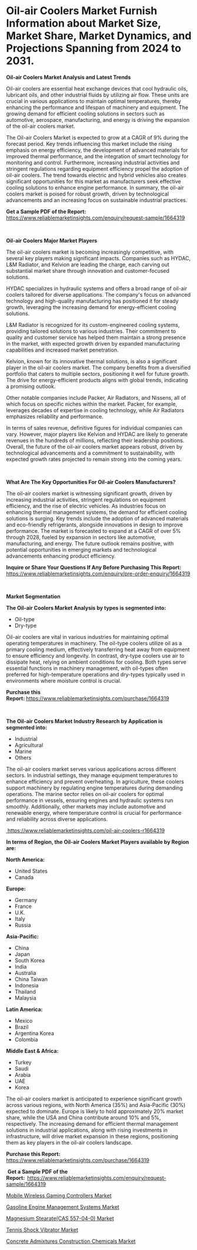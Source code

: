 <p><h1>Oil-air Coolers Market Furnish Information about Market Size, Market Share, Market Dynamics, and Projections Spanning from 2024 to 2031.</h1></p><p><strong>Oil-air Coolers Market Analysis and Latest Trends</strong></p>
<p><p>Oil-air coolers are essential heat exchange devices that cool hydraulic oils, lubricant oils, and other industrial fluids by utilizing air flow. These units are crucial in various applications to maintain optimal temperatures, thereby enhancing the performance and lifespan of machinery and equipment. The growing demand for efficient cooling solutions in sectors such as automotive, aerospace, manufacturing, and energy is driving the expansion of the oil-air coolers market.</p><p>The Oil-air Coolers Market is expected to grow at a CAGR of 9% during the forecast period. Key trends influencing this market include the rising emphasis on energy efficiency, the development of advanced materials for improved thermal performance, and the integration of smart technology for monitoring and control. Furthermore, increasing industrial activities and stringent regulations regarding equipment efficiency propel the adoption of oil-air coolers. The trend towards electric and hybrid vehicles also creates significant opportunities for this market as manufacturers seek effective cooling solutions to enhance engine performance. In summary, the oil-air coolers market is poised for robust growth, driven by technological advancements and an increasing focus on sustainable industrial practices.</p></p>
<p><strong>Get a Sample PDF of the Report:&nbsp;</strong> <a href="https://www.reliablemarketinsights.com/enquiry/request-sample/1664319?utm_campaign=1575&utm_medium=2&utm_source=Github&utm_content=ia&utm_term=12102024&utm_id=oil-air-coolers">https://www.reliablemarketinsights.com/enquiry/request-sample/1664319</a></p>
<p>&nbsp;</p>
<p><strong>Oil-air Coolers Major Market Players</strong></p>
<p><p>The oil-air coolers market is becoming increasingly competitive, with several key players making significant impacts. Companies such as HYDAC, L&M Radiator, and Kelvion are leading the charge, each carving out substantial market share through innovation and customer-focused solutions.</p><p>HYDAC specializes in hydraulic systems and offers a broad range of oil-air coolers tailored for diverse applications. The company's focus on advanced technology and high-quality manufacturing has positioned it for steady growth, leveraging the increasing demand for energy-efficient cooling solutions.</p><p>L&M Radiator is recognized for its custom-engineered cooling systems, providing tailored solutions to various industries. Their commitment to quality and customer service has helped them maintain a strong presence in the market, with expected growth driven by expanded manufacturing capabilities and increased market penetration.</p><p>Kelvion, known for its innovative thermal solutions, is also a significant player in the oil-air coolers market. The company benefits from a diversified portfolio that caters to multiple sectors, positioning it well for future growth. The drive for energy-efficient products aligns with global trends, indicating a promising outlook.</p><p>Other notable companies include Packer, Air Radiators, and Nissens, all of which focus on specific niches within the market. Packer, for example, leverages decades of expertise in cooling technology, while Air Radiators emphasizes reliability and performance.</p><p>In terms of sales revenue, definitive figures for individual companies can vary. However, major players like Kelvion and HYDAC are likely to generate revenues in the hundreds of millions, reflecting their leadership positions. Overall, the future of the oil-air coolers market appears robust, driven by technological advancements and a commitment to sustainability, with expected growth rates projected to remain strong into the coming years.</p></p>
<p>&nbsp;</p>
<p><strong>What Are The Key Opportunities For Oil-air Coolers Manufacturers?</strong></p>
<p><p>The oil-air coolers market is witnessing significant growth, driven by increasing industrial activities, stringent regulations on equipment efficiency, and the rise of electric vehicles. As industries focus on enhancing thermal management systems, the demand for efficient cooling solutions is surging. Key trends include the adoption of advanced materials and eco-friendly refrigerants, alongside innovations in design to improve performance. The market is forecasted to expand at a CAGR of over 5% through 2028, fueled by expansion in sectors like automotive, manufacturing, and energy. The future outlook remains positive, with potential opportunities in emerging markets and technological advancements enhancing product efficiency.</p></p>
<p><strong>Inquire or Share Your Questions If Any Before Purchasing This Report:</strong> <a href="https://www.reliablemarketinsights.com/enquiry/pre-order-enquiry/1664319?utm_campaign=1575&utm_medium=2&utm_source=Github&utm_content=ia&utm_term=12102024&utm_id=oil-air-coolers">https://www.reliablemarketinsights.com/enquiry/pre-order-enquiry/1664319</a></p>
<p>&nbsp;</p>
<p><strong>Market Segmentation</strong></p>
<p><strong>The Oil-air Coolers Market Analysis by types is segmented into:</strong></p>
<p><ul><li>Oil-type</li><li>Dry-type</li></ul></p>
<p><p>Oil-air coolers are vital in various industries for maintaining optimal operating temperatures in machinery. The oil-type coolers utilize oil as a primary cooling medium, effectively transferring heat away from equipment to ensure efficiency and longevity. In contrast, dry-type coolers use air to dissipate heat, relying on ambient conditions for cooling. Both types serve essential functions in machinery management, with oil-types often preferred for high-temperature operations and dry-types typically used in environments where moisture control is crucial.</p></p>
<p><strong>Purchase this Report:&nbsp;</strong><a href="https://www.reliablemarketinsights.com/purchase/1664319?utm_campaign=1575&utm_medium=2&utm_source=Github&utm_content=ia&utm_term=12102024&utm_id=oil-air-coolers">https://www.reliablemarketinsights.com/purchase/1664319</a></p>
<p>&nbsp;</p>
<p><strong>The Oil-air Coolers Market Industry Research by Application is segmented into:</strong></p>
<p><ul><li>Industrial</li><li>Agricultural</li><li>Marine</li><li>Others</li></ul></p>
<p><p>The oil-air coolers market serves various applications across different sectors. In industrial settings, they manage equipment temperatures to enhance efficiency and prevent overheating. In agriculture, these coolers support machinery by regulating engine temperatures during demanding operations. The marine sector relies on oil-air coolers for optimal performance in vessels, ensuring engines and hydraulic systems run smoothly. Additionally, other markets may include automotive and renewable energy, where temperature control is crucial for performance and reliability across diverse applications.</p></p>
<p><a href="https://www.reliablemarketinsights.com/oil-air-coolers-r1664319?utm_campaign=1575&utm_medium=2&utm_source=Github&utm_content=ia&utm_term=12102024&utm_id=oil-air-coolers">&nbsp;https://www.reliablemarketinsights.com/oil-air-coolers-r1664319</a></p>
<p><strong>In terms of Region, the Oil-air Coolers Market Players available by Region are:</strong></p>
<p>
    <p> <strong> North America: </strong>
        <ul>
            <li>United States</li>
            <li>Canada</li>
        </ul>
        </p> 
    <p> <strong> Europe: </strong>
        <ul>
            <li>Germany</li>
            <li>France</li>
            <li>U.K.</li>
            <li>Italy</li>
            <li>Russia</li>
        </ul>
        </p> 
    <p> <strong> Asia-Pacific: </strong>
        <ul>
            <li>China</li>
            <li>Japan</li>
            <li>South Korea</li>
            <li>India</li>
            <li>Australia</li>
            <li>China Taiwan</li>
            <li>Indonesia</li>
            <li>Thailand</li>
            <li>Malaysia</li>
        </ul>
        </p> 
    <p> <strong> Latin America: </strong>
        <ul>
            <li>Mexico</li>
            <li>Brazil</li>
            <li>Argentina Korea</li>
            <li>Colombia</li>
        </ul>
        </p> 
    <p> <strong> Middle East & Africa: </strong>
        <ul>
            <li>Turkey</li>
            <li>Saudi</li>
            <li>Arabia</li>
            <li>UAE</li>
            <li>Korea</li>
        </ul>
    </p>
    </p>
<p><p>The oil-air coolers market is anticipated to experience significant growth across various regions, with North America (35%) and Asia-Pacific (30%) expected to dominate. Europe is likely to hold approximately 20% market share, while the USA and China contribute around 10% and 5%, respectively. The increasing demand for efficient thermal management solutions in industrial applications, along with rising investments in infrastructure, will drive market expansion in these regions, positioning them as key players in the oil-air coolers landscape.</p></p>
<p><strong>Purchase this Report: </strong><a href="https://www.reliablemarketinsights.com/purchase/1664319?utm_campaign=1575&utm_medium=2&utm_source=Github&utm_content=ia&utm_term=12102024&utm_id=oil-air-coolers">https://www.reliablemarketinsights.com/purchase/1664319</a></p>
<p>&nbsp;<strong>Get a Sample PDF of the Report:&nbsp;&nbsp;</strong><a href="https://www.reliablemarketinsights.com/enquiry/request-sample/1664319?utm_campaign=1575&utm_medium=2&utm_source=Github&utm_content=ia&utm_term=12102024&utm_id=oil-air-coolers">https://www.reliablemarketinsights.com/enquiry/request-sample/1664319</a></p>
<p><strong></strong></p>
<p><p><a href="https://www.linkedin.com/pulse/mobile-wireless-gaming-controllers-market-investigation-industry-07dse?utm_campaign=1575&utm_medium=2&utm_source=Github&utm_content=ia&utm_term=12102024&utm_id=oil-air-coolers">Mobile Wireless Gaming Controllers Market</a></p><p><a href="https://www.linkedin.com/pulse/gasoline-engine-management-systems-market-consolidation-bjo1c?utm_campaign=1575&utm_medium=2&utm_source=Github&utm_content=ia&utm_term=12102024&utm_id=oil-air-coolers">Gasoline Engine Management Systems Market</a></p><p><a href="https://www.linkedin.com/pulse/global-magnesium-stearatecas-557-04-0-market-projected-grow-n7lxf?utm_campaign=1575&utm_medium=2&utm_source=Github&utm_content=ia&utm_term=12102024&utm_id=oil-air-coolers">Magnesium Stearate(CAS 557-04-0) Market</a></p><p><a href="https://github.com/rovj3gerson/Market-Research-Report-List-1/blob/main/tennis-shock-vibrator-market.md?utm_campaign=1575&utm_medium=2&utm_source=Github&utm_content=ia&utm_term=12102024&utm_id=oil-air-coolers">Tennis Shock Vibrator Market</a></p><p><a href="https://github.com/wanvigsqmunsenr/Market-Research-Report-List-1/blob/main/concrete-admixtures-construction-chemicals-market.md?utm_campaign=1575&utm_medium=2&utm_source=Github&utm_content=ia&utm_term=12102024&utm_id=oil-air-coolers">Concrete Admixtures Construction Chemicals Market</a></p></p>